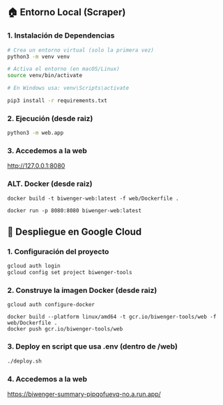## 🏠 Entorno Local (Scraper)
### 1. Instalación de Dependencias
```bash
# Crea un entorno virtual (solo la primera vez)
python3 -m venv venv

# Activa el entorno (en macOS/Linux)
source venv/bin/activate

# En Windows usa: venv\Scripts\activate
```

```bash
pip3 install -r requirements.txt
```

### 2. Ejecución (desde raiz)
```bash
python3 -m web.app
```

### 3. Accedemos a la web
http://127.0.0.1:8080


### ALT. Docker (desde raiz)
```
docker build -t biwenger-web:latest -f web/Dockerfile .
```

```
docker run -p 8080:8080 biwenger-web:latest
```

## 🚀 Despliegue en Google Cloud
### 1. Configuración del proyecto
```bash
gcloud auth login
gcloud config set project biwenger-tools
```

### 2. Construye la imagen Docker (desde raiz)
```
gcloud auth configure-docker
```

```
docker build --platform linux/amd64 -t gcr.io/biwenger-tools/web -f web/Dockerfile .
docker push gcr.io/biwenger-tools/web
```

### 3. Deploy en script que usa .env (dentro de /web)
```bash
./deploy.sh
```

### 4. Accedemos a la web
https://biwenger-summary-pjpqofuevq-no.a.run.app/